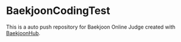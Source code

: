 # BaekjoonCodingTest
This is a auto push repository for Baekjoon Online Judge created with [BaekjoonHub](https://github.com/BaekjoonHub/BaekjoonHub).
